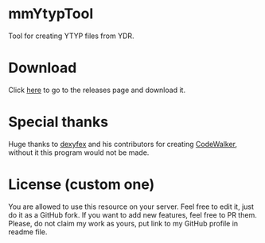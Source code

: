 # mmYtypTool
Tool for creating YTYP files from YDR.

# Download
Click [here](https://github.com/mmleczek/mmYtypTool/releases) to go to the releases page and download it.

# Special thanks
Huge thanks to [dexyfex](https://github.com/dexyfex) and his contributors for creating [CodeWalker](https://github.com/dexyfex/CodeWalker), without it this program would not be made.

# License (custom one)
You are allowed to use this resource on your server. Feel free to edit it, just do it as a GitHub fork. If you want to add new features, feel free to PR them.
Please, do not claim my work as yours, put link to my GitHub profile in readme file.